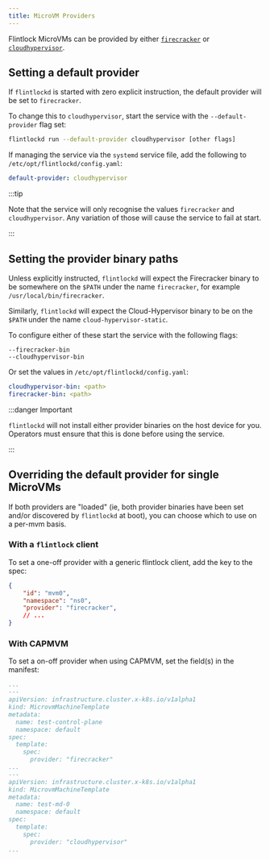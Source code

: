 ```yaml
---
title: MicroVM Providers
---
```


Flintlock MicroVMs can be provided by either [`firecracker`][fc] or
[`cloudhypervisor`][ch].

## Setting a default provider

If `flintlockd` is started with zero explicit instruction, the default provider
will be set to `firecracker`.

To change this to `cloudhypervisor`, start the service with the
`--default-provider` flag set:

```bash
flintlockd run --default-provider cloudhypervisor [other flags]
```

If managing the service via the `systemd` service file, add the following to
`/etc/opt/flintlockd/config.yaml`:

```yaml
default-provider: cloudhypervisor
```

:::tip

Note that the service will only recognise the values `firecracker` and
`cloudhypervisor`. Any variation of those will cause the service to fail at
start.

:::

## Setting the provider binary paths

Unless explicitly instructed, `flintlockd` will expect the Firecracker binary
to be somewhere on the `$PATH` under the name `firecracker`, for example
`/usr/local/bin/firecracker`.

Similarly, `flintlockd` will expect the Cloud-Hypervisor binary to be on the
`$PATH` under the name `cloud-hypervisor-static`.

To configure either of these start the service with the following flags:

```console
--firecracker-bin
--cloudhypervisor-bin
```

Or set the values in `/etc/opt/flintlockd/config.yaml`:

```yaml
cloudhypervisor-bin: <path>
firecracker-bin: <path>
```

:::danger Important

`flintlockd` will not install either provider binaries on the host device for
you. Operators must ensure that this is done before using the service.

:::

## Overriding the default provider for single MicroVMs

If both providers are "loaded" (ie, both provider binaries have been set and/or
discovered by `flintlockd` at boot), you can choose which to use on a per-mvm
basis.

### With a `flintlock` client

To set a one-off provider with a generic flintlock client, add the key to the spec:

```json
{
    "id": "mvm0",
    "namespace": "ns0",
    "provider": "firecracker",
    // ...
}
```

### With CAPMVM

To set a on-off provider when using CAPMVM, set the field(s) in the manifest:

```yaml
...
---
apiVersion: infrastructure.cluster.x-k8s.io/v1alpha1
kind: MicrovmMachineTemplate
metadata:
  name: test-control-plane
  namespace: default
spec:
  template:
    spec:
      provider: "firecracker"
...
---
apiVersion: infrastructure.cluster.x-k8s.io/v1alpha1
kind: MicrovmMachineTemplate
metadata:
  name: test-md-0
  namespace: default
spec:
  template:
    spec:
      provider: "cloudhypervisor"
...
```

[fc]: https://firecracker-microvm.github.io/
[ch]: https://www.cloudhypervisor.org/
